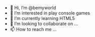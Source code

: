 - 👋 Hi, I’m @bemyworld
- 👀 I’m interested in play console games
- 🌱 I’m currently learning HTML5
- 💞️ I’m looking to collaborate on ...
- 📫 How to reach me ...

<!---
bemyworld/bemyworld is a ✨ special ✨ repository because its `README.md` (this file) appears on your GitHub profile.
You can click the Preview link to take a look at your changes.
--->
